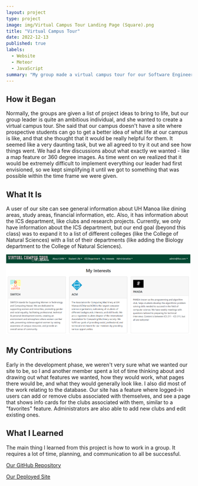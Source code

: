 ```yaml
---
layout: project
type: project
image: img/Virtual Campus Tour Landing Page (Square).png
title: "Virtual Campus Tour"
date: 2022-12-13
published: true
labels:
  - Website
  - Meteor
  - JavaScript
summary: "My group made a virtual campus tour for our Software Engineering class."
---
```


<h2>How it Began</h2>

Normally, the groups are given a list of project ideas to bring to life, but our group leader is quite an ambitious individual, and she wanted to create a virtual campus tour. She said that our campus doesn't have a site where prospective students can go to get a better idea of what life at our campus is like, and that she thought that it would be really helpful for them. It seemed like a very daunting task, but we all agreed to try it out and see how things went. We had a few discussions about what exactly we wanted - like a map feature or 360 degree images. As time went on we realized that it would be extremely difficult to implement everything our leader had first envisioned, so we kept simplifying it until we got to something that was possible within the time frame we were given.

<h2>What It Is</h2>

A user of our site can see general information about UH Manoa like dining areas, study areas, financial information, etc. Also, it has information about the ICS department, like clubs and research projects. Currently, we only have information about the ICS department, but our end goal (beyond this class) was to expand it to a list of different colleges (like the College of Natural Sciences) with a list of their departments (like adding the Biology department to the College of Natural Sciences).

<img class="ui large rounded centered image pe-4" src="../img/Virtual Campus Tour My Interests Page.png" alt="Virtual Campus Tour My Interests Page" width="500">

<h2>My Contributions</h2>

Early in the development phase, we weren't very sure what we wanted our site to be, so I and another member spent a lot of time thinking about and drawing out what features we wanted, how they would work, what pages there would be, and what they would generally look like. I also did most of the work relating to the database. Our site has a feature where logged-in users can add or remove clubs associated with themselves, and see a page that shows info cards for the clubs associated with them, similar to a "favorites" feature. Administrators are also able to add new clubs and edit existing ones.

<h2>What I Learned</h2>

The main thing I learned from this project is how to work in a group. It requires a lot of time, planning, and communication to all be successful.

<a href="https://github.com/virtual-campus-tour/virtual-campus-tour">Our GitHub Repository</a>

<a href="https://uh-virtual-campus-tour.xyz/">Our Deployed Site</a>
